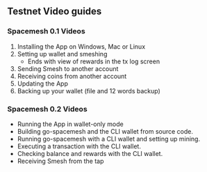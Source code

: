 ## Testnet Video guides

### Spacemesh 0.1 Videos
1. Installing the App on Windows, Mac or Linux
2. Setting up wallet and smeshing
    - Ends with view of rewards in the tx log screen
3. Sending Smesh to another account
4. Receiving coins from another account
5. Updating the App
6. Backing up your wallet (file and 12 words backup)


### Spacemesh 0.2 Videos
- Running the App in wallet-only mode
- Building go-spacemesh and the CLI wallet from source code.
- Running go-spacemesh with a CLI wallet and setting up mining.
- Executing a transaction with the CLI wallet.
- Checking balance and rewards with the CLI wallet.
- Receiving Smesh from the tap
